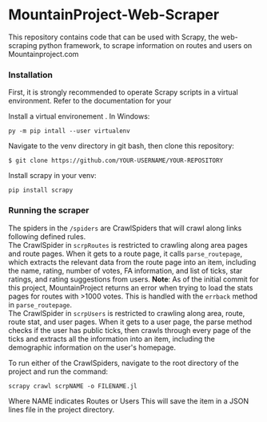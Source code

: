 # MountainProject-Web-Scraper
This repository contains code that can be used with Scrapy, the web-scraping python framework, to scrape information on routes and users on Mountainproject.com <br/>

### Installation
First, it is strongly recommended to operate Scrapy scripts in a virtual environment. Refer to the documentation for your 

Install a virtual environement . In Windows:
```
py -m pip intall --user virtualenv
```

Navigate to the venv directory in git bash, then clone this repository:
```
$ git clone https://github.com/YOUR-USERNAME/YOUR-REPOSITORY
```

Install scrapy in your venv:
```
pip install scrapy
```


### Running the scraper
The spiders in the `/spiders` are CrawlSpiders that will crawl along links following defined rules. <br/>
The CrawlSpider in `scrpRoutes` is restricted to crawling along area pages and route pages. When it gets to a route page, it calls `parse_routepage`, which extracts the relevant data from the route page into an item, including the name, rating, number of votes, FA information, and list of ticks, star ratings, and rating suggestions from users. **Note**: As of the initial commit for this project, MountainProject returns an error when trying to load the stats pages for routes with >1000 votes. This is handled with the `errback` method in `parse_routepage`. <br/>
The CrawlSpider in `scrpUsers` is restricted to crawling along area, route, route stat, and user pages. When it gets to a user page, the parse method checks if the user has public ticks, then crawls through every page of the ticks and extracts all the information into an item, including the demographic information on the user's homepage. <br/>

To run either of the CrawlSpiders, navigate to the root directory of the project and run the command:<br/>
```
scrapy crawl scrpNAME -o FILENAME.jl
```
Where NAME indicates Routes or Users This will save the item in a JSON lines file in the project directory. 
